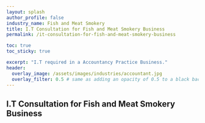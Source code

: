 ```yaml
---
layout: splash 
author_profile: false 
industry_name: Fish and Meat Smokery
title: I.T Consultation for Fish and Meat Smokery Business
permalink: /it-consultation-for-fish-and-meat-smokery-business

toc: true
toc_sticky: true

excerpt: "I.T required in a Accountancy Practice Business."
header:
  overlay_image: /assets/images/industries/accountant.jpg
  overlay_filter: 0.5 # same as adding an opacity of 0.5 to a black background
---
```


## I.T Consultation for Fish and Meat Smokery Business